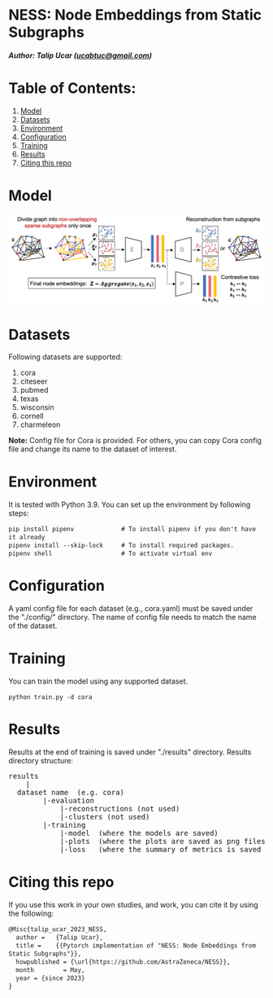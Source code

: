 # NESS: Node Embeddings from Static Subgraphs
##### Author: Talip Ucar (ucabtuc@gmail.com)


# Table of Contents:

1. [Model](#model)
2. [Datasets](#datasets)
3. [Environment](#environment)
4. [Configuration](#configuration)
5. [Training](#training)
6. [Results](#results)
7. [Citing this repo](#citing-this-repo)


# Model
![NESS](./assets/NESS.png)

# Datasets
Following datasets are supported:

1. cora
2. citeseer 
3. pubmed
4. texas
5. wisconsin
6. cornell
7. charmeleon

**Note:** Config file for Cora is provided. For others, you can copy Cora config file and change its name to the dataset of interest.

# Environment
It is tested with Python 3.9. You can set up the environment by following steps:

```
pip install pipenv             # To install pipenv if you don't have it already
pipenv install --skip-lock     # To install required packages. 
pipenv shell                   # To activate virtual env
```


# Configuration
A yaml config file for each dataset (e.g., cora.yaml) must be saved under the "./config/" directory. The name of config file needs to match the name of the dataset.

# Training
You can train the model using any supported dataset. 
```
python train.py -d cora
```


# Results

Results at the end of training is saved under "./results" directory. Results directory structure:

<pre>
results
    |
  dataset name  (e.g. cora)      
        |-evaluation 
            |-reconstructions (not used)
            |-clusters (not used)
        |-training
            |-model  (where the models are saved)
            |-plots  (where the plots are saved as png files)
            |-loss   (where the summary of metrics is saved as csv file)
</pre>


# Citing this repo
If you use this work in your own studies, and work, you can cite it by using the following:

```
@Misc{talip_ucar_2023_NESS,
  author =   {Talip Ucar},
  title =    {{Pytorch implementation of "NESS: Node Embeddings from Static Subgraphs"}},
  howpublished = {\url{https://github.com/AstraZeneca/NESS}},
  month        = May,
  year = {since 2023}
}
```

